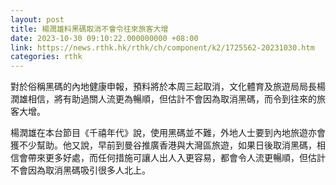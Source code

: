 ```yaml
---
layout: post
title: 楊潤雄料黑碼取消不會令往來旅客大增
date: 2023-10-30 09:10:22.000000000 +08:00
link: https://news.rthk.hk/rthk/ch/component/k2/1725562-20231030.htm
categories: rthk
---
```


對於俗稱黑碼的內地健康申報，預料將於本周三起取消，文化體育及旅遊局局長楊潤雄相信，將有助過關人流更為暢順，但估計不會因為取消黑碼，而令到往來的旅客大增。

楊潤雄在本台節目《千禧年代》說，使用黑碼並不難，外地人士要到內地旅遊亦會獲不少幫助。他又說，早前到曼谷推廣香港與大灣區旅遊，如果日後取消黑碼，相信會帶來更多好處，而任何措施可讓人出人入更容易，都會令人流更暢順，但估計不會因為取消黑碼吸引很多人北上。
